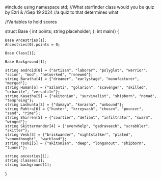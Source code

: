 #include<iostream>
using namespace std;
//What starfinder class would you be quiz by Ezri & 
//Sep 19 2024
//a quiz to that determines what 

//Variables to hold scores

struct Base {
	int points;
	string placeholder;
};
int main() {
	
 	Base Ancestries[1];
	Ancestries[0].points = 0;

	Base Class[1];

	Base Background[1];

	string android[8] = {"artisan", "laborer", "polyglot", "warrior", "scion", "mod", "networked", "renewed"};
	string Barathu[4] = {"dreamer", "earlystage", "manufacturer", "merged"};
	string Human[6] = {"azlanti", "golarion", "scavenger", "skilled", "urbanite", "versatile"};
	string Kasatha[5] = {"akitonian", "survivalist", "shipborn", "nomad", "tempreing"};
	string Lashunta[3] = {"damaya", "korasha", "unbound"};
	string Pahtra[6] = {"hunter", "krreyvash", "chosen", "pouncer", "sand", "rime"};
	string Shirren[5] = {"courtier", "defiant", "infiltrator", "swarm", "winged"};
	string Skittermander[4] = {"everwhelp", "gadraveech", "scrabbler", "skitter"};
	string Vesk[5] = {"briskwander", "nightstalker", "plated", "venomthought", "warblood"};
	string Ysoki[5] = {"akitonian", "deep", "longsnout", "shipborn", "tunnel"};

	string ancesties[1];
	string classes[1];
	string background[1];




}
